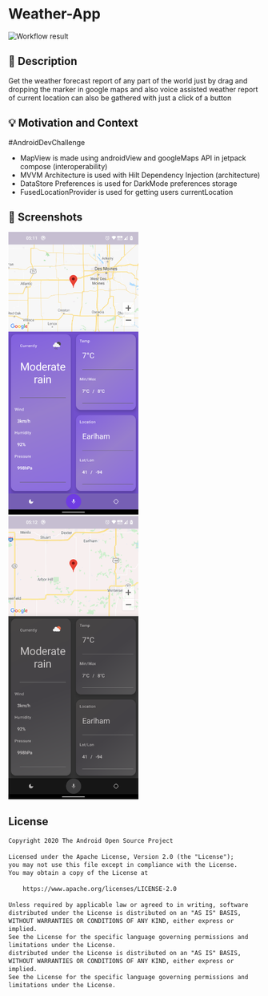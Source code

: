 # Weather-App

![Workflow result](https://github.com/Muhesh7/Weather/workflows/Check/badge.svg)


## :scroll: Description
Get the weather forecast report of any part of the world just by drag and dropping the marker in google maps and also voice assisted weather report of current location can also be gathered with just a click of a button


## :bulb: Motivation and Context
#AndroidDevChallenge
* MapView is made using androidView and googleMaps API in jetpack compose (interoperability)
* MVVM Architecture is used with Hilt Dependency Injection (architecture)
* DataStore Preferences is used for DarkMode preferences storage
* FusedLocationProvider is used for getting users currentLocation


## :camera_flash: Screenshots
<!-- You can add more screenshots here if you like -->
<img src="/results/screenshot_1.png" width="260">&emsp;<img src="/results/screenshot_2.png" width="260">

## License
```
Copyright 2020 The Android Open Source Project

Licensed under the Apache License, Version 2.0 (the "License");
you may not use this file except in compliance with the License.
You may obtain a copy of the License at

    https://www.apache.org/licenses/LICENSE-2.0

Unless required by applicable law or agreed to in writing, software
distributed under the License is distributed on an "AS IS" BASIS,
WITHOUT WARRANTIES OR CONDITIONS OF ANY KIND, either express or implied.
See the License for the specific language governing permissions and
limitations under the License.
distributed under the License is distributed on an "AS IS" BASIS,
WITHOUT WARRANTIES OR CONDITIONS OF ANY KIND, either express or implied.
See the License for the specific language governing permissions and
limitations under the License.
```
